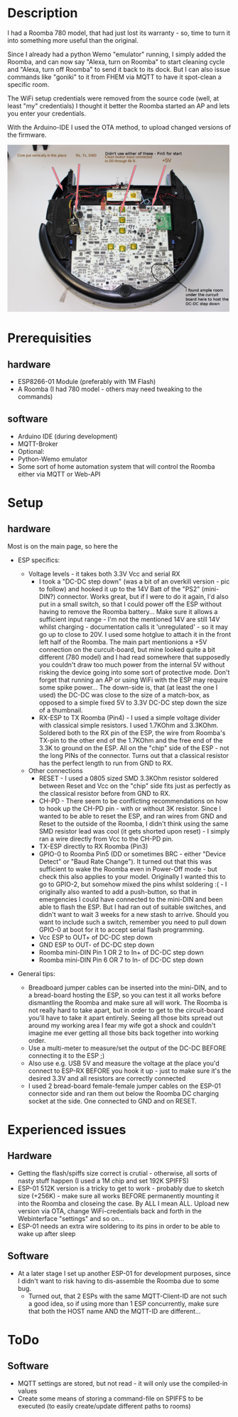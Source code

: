 # Description
I had a Roomba 780 model, that had just lost its warranty - so, time to turn it into something
more useful than the original.

Since I already had a python Wemo "emulator" running, I simply added the Roomba, and can now
say "Alexa, turn on Roomba" to start cleaning cycle and "Alexa, turn off Roomba" to send it
back to its dock.
But I can also issue commands like "goniki" to it from FHEM via MQTT to have it spot-clean a
specific room.

The WiFi setup credentials were removed from the source code (well, at least "my" credentials)
I thought it better the Roomba started an AP and lets you enter your credentials.

With the Arduino-IDE I used the OTA method, to upload changed versions of the firmware.

<img src="https://github.com/BozoDev/roomba_wifi/blob/master/roomba-control_esp8266/img/roomba_hack_0.jpg?raw=true" width=500>

# Prerequisities
## hardware
 * ESP8266-01 Module (preferably with 1M Flash)
 * A Roomba (I had 780 model - others may need tweaking to the commands)


## software
 * Arduino IDE (during development)
 * MQTT-Broker
 * Optional:
  * Python-Wemo emulator
  * Some sort of home automation system that will control the Roomba either
      via MQTT or Web-API

# Setup
## hardware

Most is on the main page, so here the


  * ESP specifics:
    * Voltage levels - it takes both 3.3V Vcc and serial RX
      * I took a "DC-DC step down" (was a bit of an overkill version - pic to follow) and hooked it up
        to the 14V Batt of the "PS2" (mini-DIN?) connector. Works great, but if I were to do it again,
        I'd also put in a small switch, so that I could power off the ESP without having to remove the
        Roomba battery... Make sure it allows a sufficient input range - I'm not the mentioned 14V are
        still 14V whilst charging - documentation calls it 'unregulated' - so it may go up to close to
        20V. I used some hotglue to attach it in the front left half of the Roomba. The main
        part mentionions a +5V connection on the curcuit-board, but mine looked quite a bit different
        (780 model) and I had read somewhere that supposedly you couldn't draw too much power from the
        internal 5V without risking the  device going into some sort of protective mode. Don't forget that
        running an AP or using WiFi with the ESP may require some spike power... The down-side is, that
        (at least the one I used) the DC-DC was close to the size of a match-box, as opposed to a simple
        fixed 5V to 3.3V DC-DC step down the size of a thumbnail.
      * RX-ESP to TX Roomba (Pin4) - I used a simple voltage divider with classical simple resistors.
        I used 1.7KOhm and 3.3KOhm. Soldered both to the RX pin of the ESP, the wire from Roomba's TX-pin
        to the other end of the 1.7KOhm and the free end of the 3.3K to ground on the ESP. All on the
        "chip" side of the ESP - not the long PINs of the connector. Turns out that a classical resistor
        has the perfect length to run from GND to RX.
    * Other connections
      * RESET - I used a 0805 sized SMD 3.3KOhm resistor soldered between Reset and Vcc on the "chip" side
        fits just as perfectly as the classical resistor before from GND to RX.
      * CH-PD - There seem to be conflicting recommendations on how to hook up the CH-PD pin - with or
        without 3K resistor. Since I wanted to be able to reset the ESP, and ran wires from GND and Reset
        to the outside of the Roomba, I didn't think using the same SMD resistor lead was cool (it gets
        shorted upon reset) - I simply ran a wire directly from Vcc to the CH-PD pin.
      * TX-ESP directly to RX Roomba (Pin3)
      * GPIO-0 to Roomba Pin5 (DD or sometimes BRC - either "Device Detect" or "Baud Rate Change"). It
        turned out that this was sufficient to wake the Roomba even in Power-Off mode - but check this
        also applies to your model. Originally I wanted this to go to GPIO-2, but somehow mixed the pins
        whilst soldering :( - I originally also wanted to add a push-button, so that in emergencies I
        could have connected to the mini-DIN and been able to flash the ESP. But I had ran out of suitable
        switches, and didn't want to wait 3 weeks for a new stash to arrive. Should you want to include
        such a switch, remember you need to pull down GPIO-0 at boot for it to accept serial flash
        programming.
      * Vcc ESP to OUT+ of DC-DC step down
      * GND ESP to OUT- of DC-DC step down
      * Roomba mini-DIN Pin 1 OR 2 to In+ of DC-DC step down
      * Roomba mini-DIN Pin 6 OR 7 to In- of DC-DC step down

  * General tips:
    * Breadboard jumper cables can be inserted into the mini-DIN, and to a bread-board hosting the ESP, so
      you can test it all works before dismantling the Roomba and make sure all will work. The Roomba is
      not really hard to take apart, but in order to get to the circuit-board you'll have to take it apart
      entirely. Seeing all those bits spread out around my working area I fear my wife got a shock and
      couldn't imagine me ever getting all those bits back together into working order.
    * Use a multi-meter to measure/set the output of the DC-DC BEFORE connecting it to the ESP ;)
    * Also use e.g. USB 5V and measure the voltage at the place you'd connect to ESP-RX BEFORE you hook it
      up - just to make sure it's the desired 3.3V and all resistors are correctly connected
    * I used 2 bread-board female-female jumper cables on the ESP-01 connector side and ran them out below
      the Roomba DC charging socket at the side. One connected to GND and on RESET.

      




# Experienced issues
## Hardware
  * Getting the flash/spiffs size correct is crutial - otherwise, all sorts of nasty stuff happen
     (I used a 1M chip and set 192K SPIFFS)
  * ESP-01 512K version is a tricky to get to work - probably due to sketch size (+256K) - make sure
      all works BEFORE permanently mounting it into the Roomba and closeing the case. By ALL I mean ALL.
      Upload new version via OTA, change WiFi-credentials back and forth in the Webinterface "settings" 
      and so on...
  * ESP-01 needs an extra wire soldering to its pins in order to be able to wake up after sleep

## Software
  * At a later stage I set up another ESP-01 for development purposes, since I didn't want to risk having
      to dis-assemble the Roomba due to some bug.
      * Turned out, that 2 ESPs with the same MQTT-Client-ID are not such a good idea, so if using more than
        1 ESP concurrently, make sure that both the HOST name AND the MQTT-ID are different...


# ToDo
## Software
  * MQTT settings are stored, but not read - it will only use the compiled-in values
  * Create some means of storing a command-file on SPIFFS to be executed
      (to easily create/update different paths to rooms)


